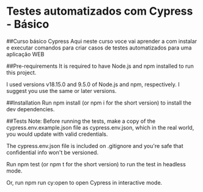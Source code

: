 # Testes automatizados com Cypress - Básico

##Curso básico Cypress
Aqui neste curso voce vai aprender a com instalar e executar comandos para criar casos de testes automatizados para uma aplicação WEB

##Pre-requirements
It is required to have Node.js and npm installed to run this project.

I used versions v18.15.0 and 9.5.0 of Node.js and npm, respectively. I suggest you use the same or later versions.

##Installation
Run npm install (or npm i for the short version) to install the dev dependencies.

##Tests
Note: Before running the tests, make a copy of the cypress.env.example.json file as cypress.env.json, which in the real world, you would update with valid credentials.

The cypress.env.json file is included on .gitignore and you're safe that confidential info won't be versioned.

Run npm test (or npm t for the short version) to run the test in headless mode.

Or, run npm run cy:open to open Cypress in interactive mode.
